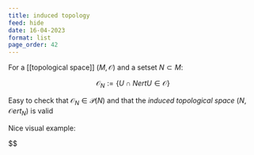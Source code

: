 ```yaml
---
title: induced topology
feed: hide
date: 16-04-2023
format: list
page_order: 42
---
```



For a [[topological space]] $(M, \mathcal O)$ and a setset $N\subset M$:

$$\mathcal O_N := \{U \cap NertU \in\mathcal O\}$$


Easy to check that $\mathcal O_N \in \mathcal P(N)$ and that the *induced topological space* $(N, \mathcal Oert_N)$ is valid

Nice visual example:

$$